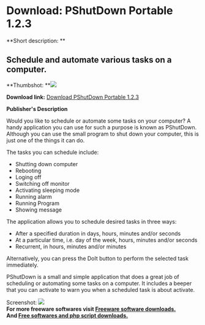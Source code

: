 # Download: PShutDown Portable 1.2.3

**Short description: **

## Schedule and automate various tasks on a computer.

  
**Thumbshot: **![](http://www.freewarefiles.com/screenshot/pshutdown_md.jpg)   
  
**Download link:** [Download PShutDown Portable 1.2.3](http://freesoftwares.boysofts.com/PShutDown-Portable_program_95667.html)  
  

**Publisher's Description**  
  

Would you like to schedule or automate some tasks on your computer? A handy
application you can use for such a purpose is known as PShutDown. Although you
can use the small program to shut down your computer, this is just one of the
things it can do.

The tasks you can schedule include:

  * Shutting down computer 
  * Rebooting 
  * Loging off 
  * Switching off monitor 
  * Activating sleeping mode 
  * Running alarm 
  * Running Program 
  * Showing message 

The application allows you to schedule desired tasks in three ways:

  * After a specified duration in days, hours, minutes and/or seconds 
  * At a particular time, i.e. day of the week, hours, minutes and/or seconds 
  * Recurrent, in hours, minutes and/or minutes 

Alternatively, you can press the DoIt button to perform the selected task
immediately.

PShutDown is a small and simple application that does a great job of
scheduling or automating some tasks on a computer. It includes a beeper that
you can activate to warn you when a scheduled task is about activate.

  
  
Screenshot: ![](http://www.freewarefiles.com/screenshot/pshutdown.jpg)  
**For more freeware softwares visit [Freeware software downloads.](http://freesoftwares.boysofts.com/)**   
**And [Free softwares and php script downloads.](http://www.boysofts.com/)**

